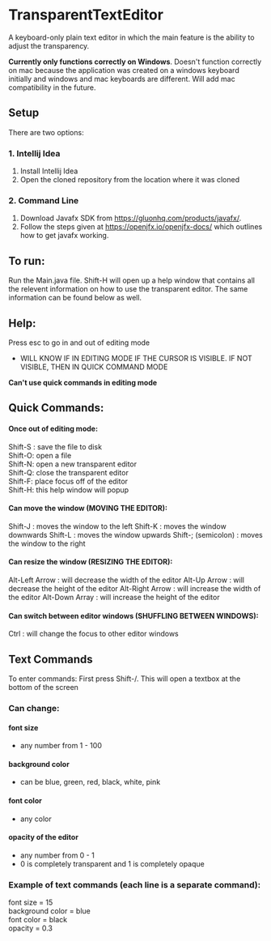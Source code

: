 # TransparentTextEditor
A keyboard-only plain text editor in which the main feature is the ability to adjust the transparency. 

**Currently only functions correctly on Windows**. Doesn't function correctly on mac because the application was created on a windows keyboard initially and windows and mac keyboards are different. Will add mac compatibility in the future.

## Setup

There are two options:

### 1. Intellij Idea

1) Install Intellij Idea
2) Open the cloned repository from the location where it was cloned


### 2. Command Line

1) Download Javafx SDK from https://gluonhq.com/products/javafx/.
2) Follow the steps given at https://openjfx.io/openjfx-docs/ which outlines how to get javafx working.

## To run:
Run the Main.java file. Shift-H will open up a help window that contains all the relevent information on how to use the transparent editor. The same information can be found below as well.

## Help:
Press esc to go in and out of editing mode
 - WILL KNOW IF IN EDITING MODE IF THE CURSOR IS VISIBLE. IF NOT VISIBLE, THEN IN QUICK COMMAND MODE

**Can't use quick commands in editing mode**

## Quick Commands:
#### Once out of editing mode:
Shift-S : save the file to disk\
Shift-O: open a file\
Shift-N: open a new transparent editor\
Shift-Q: close the transparent editor\
Shift-F: place focus off of the editor\
Shift-H: this help window will popup

#### Can move the window (MOVING THE EDITOR):
Shift-J : moves the window to the left
Shift-K : moves the window downwards
Shift-L : moves the window upwards
Shift-; (semicolon) : moves the window to the right

#### Can resize the window (RESIZING THE EDITOR):
Alt-Left Arrow : will decrease the width of the editor
Alt-Up Arrow : will decrease the height of the editor
Alt-Right Arrow : will increase the width of the editor
Alt-Down Array : will increase the height of the editor

#### Can switch between editor windows (SHUFFLING BETWEEN WINDOWS):
Ctrl : will change the focus to other editor windows

## Text Commands
To enter commands:
First press Shift-/. This will open a textbox at the bottom of the screen

### Can change:
#### font size
 - any number from 1 - 100 

#### background color
 - can be blue, green, red, black, white, pink 

#### font color 
 - any color

#### opacity of the editor
- any number from 0 - 1
 - 0 is completely transparent and 1 is completely opaque

### Example of text commands (each line is a separate command):
font size = 15\
background color = blue\
font color = black\
opacity = 0.3 
